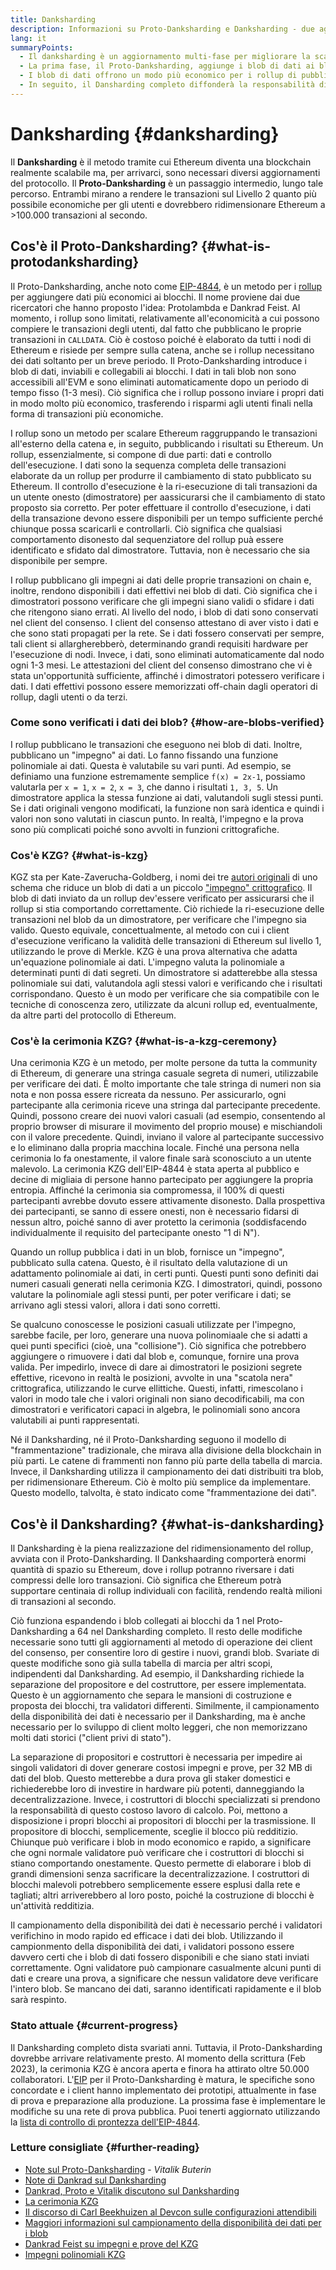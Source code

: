 ```yaml
---
title: Danksharding
description: Informazioni su Proto-Danksharding e Danksharding - due aggiornamenti sequenziali per scalare Ethereum.
lang: it
summaryPoints:
  - Il danksharding è un aggiornamento multi-fase per migliorare la scalabilità e la capacità di Ethereum.
  - La prima fase, il Proto-Danksharding, aggiunge i blob di dati ai blocchi
  - I blob di dati offrono un modo più economico per i rollup di pubblicare i dati su Ethereum, tali costi possono essere trasferiti agli utenti sotto forma di commissioni di transazione inferiori.
  - In seguito, il Dansharding completo diffonderà la responsabilità di verificare i blob di dati tra i sottoinsiemi di nodi, ridimensionando ulteriormente Ethereum, a oltre 100.000 transazioni al secondo.
---
```


# Danksharding \{#danksharding}

Il **Danksharding** è il metodo tramite cui Ethereum diventa una blockchain realmente scalabile ma, per arrivarci, sono necessari diversi aggiornamenti del protocollo. Il **Proto-Danksharding** è un passaggio intermedio, lungo tale percorso. Entrambi mirano a rendere le transazioni sul Livello 2 quanto più possibile economiche per gli utenti e dovrebbero ridimensionare Ethereum a >100.000 transazioni al secondo.

## Cos'è il Proto-Danksharding? \{#what-is-protodanksharding}

Il Proto-Danksharding, anche noto come [EIP-4844](https://eips.ethereum.org/EIPS/eip-4844), è un metodo per i [rollup](/layer2/#rollups) per aggiungere dati più economici ai blocchi. Il nome proviene dai due ricercatori che hanno proposto l'idea: Protolambda e Dankrad Feist. Al momento, i rollup sono limitati, relativamente all'economicità a cui possono compiere le transazioni degli utenti, dal fatto che pubblicano le proprie transazioni in `CALLDATA`. Ciò è costoso poiché è elaborato da tutti i nodi di Ethereum e risiede per sempre sulla catena, anche se i rollup necessitano dei dati soltanto per un breve periodo. Il Proto-Danksharding introduce i blob di dati, inviabili e collegabili ai blocchi. I dati in tali blob non sono accessibili all'EVM e sono eliminati automaticamente dopo un periodo di tempo fisso (1-3 mesi). Ciò significa che i rollup possono inviare i propri dati in modo molto più economico, trasferendo i risparmi agli utenti finali nella forma di transazioni più economiche.

<ExpandableCard title="Perché i blob rendono i rollup più economici?" eventCategory="/roadmap/danksharding" eventName="clicked why do blocks make rollups cheaper?">

I rollup sono un metodo per scalare Ethereum raggruppando le transazioni all'esterno della catena e, in seguito, pubblicando i risultati su Ethereum. Un rollup, essenzialmente, si compone di due parti: dati e controllo dell'esecuzione. I dati sono la sequenza completa delle transazioni elaborate da un rollup per produrre il cambiamento di stato pubblicato su Ethereum. Il controllo d'esecuzione è la ri-esecuzione di tali transazioni da un utente onesto (dimostratore) per aassicurarsi che il cambiamento di stato proposto sia corretto. Per poter effettuare il controllo d'esecuzione, i dati della transazione devono essere disponibili per un tempo sufficiente perché chiunque possa scaricarli e controllarli. Ciò significa che qualsiasi comportamento disonesto dal sequenziatore del rollup puà essere identificato e sfidato dal dimostratore. Tuttavia, non è necessario che sia disponibile per sempre.

</ExpandableCard>

<ExpandableCard title="Perché va bene eliminare i dati del blob?" eventCategory="/roadmap/danksharding" eventName="clicked why is it OK to delete the blob data?">

I rollup pubblicano gli impegni ai dati delle proprie transazioni on chain e, inoltre, rendono disponibili i dati effettivi nei blob di dati. Ciò significa che i dimostratori possono verificare che gli impegni siano validi o sfidare i dati che ritengono siano errati. Al livello del nodo, i blob di dati sono conservati nel client del consenso. I client del consenso attestano di aver visto i dati e che sono stati propagati per la rete. Se i dati fossero conservati per sempre, tali client si allargherebberò, determinando grandi requisiti hardware per l'esecuzione di nodi. Invece, i dati, sono eliminati automaticamente dal nodo ogni 1-3 mesi. Le attestazioni del client del consenso dimostrano che vi è stata un'opportunità sufficiente, affinché i dimostratori potessero verificare i dati. I dati effettivi possono essere memorizzati off-chain dagli operatori di rollup, dagli utenti o da terzi.

</ExpandableCard>

### Come sono verificati i dati dei blob? \{#how-are-blobs-verified}

I rollup pubblicano le transazioni che eseguono nei blob di dati. Inoltre, pubblicano un "impegno" ai dati. Lo fanno fissando una funzione polinomiale ai dati. Questa è valutabile su vari punti. Ad esempio, se definiamo una funzione estremamente semplice `f(x) = 2x-1`, possiamo valutarla per `x = 1`, `x = 2`, `x = 3`, che danno i risultati `1, 3, 5`. Un dimostratore applica la stessa funzione ai dati, valutandoli sugli stessi punti. Se i dati originali vengono modificati, la funzione non sarà identica e quindi i valori non sono valutati in ciascun punto. In realtà, l'impegno e la prova sono più complicati poiché sono avvolti in funzioni crittografiche.

### Cos'è KZG? \{#what-is-kzg}

KGZ sta per Kate-Zaverucha-Goldberg, i nomi dei tre [autori originali](https://link.springer.com/chapter/10.1007/978-3-642-17373-8_11) di uno schema che riduce un blob di dati a un piccolo ["impegno" crittografico](https://dankradfeist.de/ethereum/2020/06/16/kate-polynomial-commitments.html). Il blob di dati inviato da un rollup dev'essere verificato per assicurarsi che il rollup si stia comportando correttamente. Ciò richiede la ri-esecuzione delle transazioni nel blob da un dimostratore, per verificare che l'impegno sia valido. Questo equivale, concettualmente, al metodo con cui i client d'esecuzione verificano la validità delle transazioni di Ethereum sul livello 1, utilizzando le prove di Merkle. KZG è una prova alternativa che adatta un'equazione polinomiale ai dati. L'impegno valuta la polinomiale a determinati punti di dati segreti. Un dimostratore si adatterebbe alla stessa polinomiale sui dati, valutandola agli stessi valori e verificando che i risultati corrispondano. Questo è un modo per verificare che sia compatibile con le tecniche di conoscenza zero, utilizzate da alcuni rollup ed, eventualmente, da altre parti del protocollo di Ethereum.

### Cos'è la cerimonia KZG? \{#what-is-a-kzg-ceremony}

Una cerimonia KZG è un metodo, per molte persone da tutta la community di Ethereum, di generare una stringa casuale segreta di numeri, utilizzabile per verificare dei dati. È molto importante che tale stringa di numeri non sia nota e non possa essere ricreata da nessuno. Per assicurarlo, ogni partecipante alla cerimonia riceve una stringa dal partecipante precedente. Quindi, possono creare dei nuovi valori casuali (ad esempio, consentendo al proprio browser di misurare il movimento del proprio mouse) e mischiandoli con il valore precedente. Quindi, inviano il valore al partecipante successivo e lo eliminano dalla propria macchina locale. Finché una persona nella cerimonia lo fa onestamente, il valore finale sarà sconosciuto a un utente malevolo. La cerimonia KZG dell'EIP-4844 è stata aperta al pubblico e decine di migliaia di persone hanno partecipato per aggiungere la propria entropia. Affinché la cerimonia sia compromessa, il 100% di questi partecipanti avrebbe dovuto essere attivamente disonesto. Dalla prospettiva dei partecipanti, se sanno di essere onesti, non è necessario fidarsi di nessun altro, poiché sanno di aver protetto la cerimonia (soddisfacendo individualmente il requisito del partecipante onesto "1 di N").

<ExpandableCard title="Per cosa si utilizza il numero casuale dalla cerimonia KZG?" eventCategory="/roadmap/danksharding" eventName="clicked why is the random number from the KZG ceremony used for?">

Quando un rollup pubblica i dati in un blob, fornisce un "impegno", pubblicato sulla catena. Questo, è il risultato della valutazione di un adattamento polinomiale ai dati, in certi punti. Questi punti sono definiti dai numeri casuali generati nella cerimonia KZG. I dimostratori, quindi, possono valutare la polinomiale agli stessi punti, per poter verificare i dati; se arrivano agli stessi valori, allora i dati sono corretti.

</ExpandableCard>

<ExpandableCard title="Perché i dati casuali KZG devono rimanere segreti?" eventCategory="/roadmap/danksharding" eventName="clicked why does the KZG random data have to stay secret?">

Se qualcuno conoscesse le posizioni casuali utilizzate per l'impegno, sarebbe facile, per loro, generare una nuova polinomiaale che si adatti a quei punti specifici (cioè, una "collisione"). Ciò significa che potrebbero aggiungere o rimuovere i dati dal blob e, comunque, fornire una prova valida. Per impedirlo, invece di dare ai dimostratori le posizioni segrete effettive, ricevono in realtà le posizioni, avvolte in una "scatola nera" crittografica, utilizzando le curve ellittiche. Questi, infatti, rimescolano i valori in modo tale che i valori originali non siano decodificabili, ma con dimostratori e verificatori capaci in algebra, le polinomiali sono ancora valutabili ai punti rappresentati.

</ExpandableCard>

<InfoBanner isWarning mb={8}>
  Né il Danksharding, né il Proto-Danksharding seguono il modello di "frammentazione" tradizionale, che mirava alla divisione della blockchain in più parti. Le catene di frammenti non fanno più parte della tabella di marcia. Invece, il Danksharding utilizza il campionamento dei dati distribuiti tra blob, per ridimensionare Ethereum. Ciò è molto più semplice da implementare. Questo modello, talvolta, è stato indicato come "frammentazione dei dati".
</InfoBanner>

## Cos'è il Danksharding? \{#what-is-danksharding}

Il Danksharding è la piena realizzazione del ridimensionamento del rollup, avviata con il Proto-Danksharding. Il Dankshaarding comporterà enormi quantità di spazio su Ethereum, dove i rollup potranno riversare i dati compressi delle loro transazioni. Ciò significa che Ethereum potrà supportare centinaia di rollup individuali con facilità, rendendo realtà milioni di transazioni al secondo.

Ciò funziona espandendo i blob collegati ai blocchi da 1 nel Proto-Danksharding a 64 nel Danksharding completo. Il resto delle modifiche necessarie sono tutti gli aggiornamenti al metodo di operazione dei client del consenso, per consentire loro di gestire i nuovi, grandi blob. Svariate di queste modifiche sono già sulla tabella di marcia per altri scopi, indipendenti dal Danksharding. Ad esempio, il Danksharding richiede la separazione del propositore e del costruttore, per essere implementata. Questo è un aggiornamento che separa le mansioni di costruzione e proposta dei blocchi, tra validatori differenti. Similmente, il campionamento della disponibilità dei dati è necessario per il Danksharding, ma è anche necessario per lo sviluppo di client molto leggeri, che non memorizzano molti dati storici ("client privi di stato").

<ExpandableCard title="Perché il Danksharding richiede la separazione di propositori e costruttori?" eventCategory="/roadmap/danksharding" eventName="clicked why does danksharding require proposer-builder separation?">

La separazione di propositori e costruttori è necessaria per impedire ai singoli validatori di dover generare costosi impegni e prove, per 32 MB di dati del blob. Questo metterebbe a dura prova gli staker domestici e richiederebbe loro di investire in hardware più potenti, danneggiando la decentralizzazione. Invece, i costruttori di blocchi specializzati si prendono la responsabilità di questo costoso lavoro di calcolo. Poi, mettono a disposizione i propri blocchi ai propositori di blocchi per la trasmissione. Il propositore di blocchi, semplicemente, sceglie il blocco più redditizio. Chiunque può verificare i blob in modo economico e rapido, a significare che ogni normale validatore può verificare che i costruttori di blocchi si stiano comportando onestamente. Questo permette di elaborare i blob di grandi dimensioni senza sacrificare la decentralizzazione. I costruttori di blocchi malevoli potrebbero semplicemente essere esplusi dalla rete e tagliati; altri arriverebbero al loro posto, poiché la costruzione di blocchi è un'attività redditizia.

</ExpandableCard>

<ExpandableCard title="Perché il Danksharding richiede il campionamento della disponibilità dei dati?" eventCateogry="/roadmap/danksharding" eventName="clicked why does danksharding require data availability sampling?">

Il campionamento della disponibilità dei dati è necessario perché i validatori verifichino in modo rapido ed efficace i dati dei blob. Utilizzando il campionmento della disponibilità dei dati, i validatori possono essere davvero certi che i blob di dati fossero disponibili e che siano stati inviati correttamente. Ogni validatore può campionare casualmente alcuni punti di dati e creare una prova, a significare che nessun validatore deve verificare l'intero blob. Se mancano dei dati, saranno identificati rapidamente e il blob sarà respinto.

</ExpandableCard>

### Stato attuale \{#current-progress}

Il Danksharding completo dista svariati anni. Tuttavia, il Proto-Danksharding dovrebbe arrivare relativamente presto. Al momento della scrittura (Feb 2023), la cerimonia KZG è ancora aperta e finora ha attirato oltre 50.000 collaboratori. L'[EIP](https://eips.ethereum.org/EIPS/eip-4844) per il Proto-Danksharding è matura, le specifiche sono concordate e i client hanno implementato dei prototipi, attualmente in fase di prova e preparazione alla produzione. La prossima fase è implementare le modifiche su una rete di prova pubblica. Puoi tenerti aggiornato utilizzando la [lista di controllo di prontezza dell'EIP-4844](https://github.com/ethereum/pm/blob/master/Breakout-Room/4844-readiness-checklist.md#client-implementation-status).

### Letture consigliate \{#further-reading}

- [Note sul Proto-Danksharding](https://notes.ethereum.org/@vbuterin/proto_danksharding_faq) - _Vitalik Buterin_
- [Note di Dankrad sul Danksharding](https://notes.ethereum.org/@dankrad/new_sharding)
- [Dankrad, Proto e Vitalik discutono sul Danksharding](https://www.youtube.com/watch?v=N5p0TB77flM)
- [La cerimonia KZG](https://ceremony.ethereum.org/)
- [Il discorso di Carl Beekhuizen al Devcon sulle configurazioni attendibili](https://archive.devcon.org/archive/watch/6/the-kzg-ceremony-or-how-i-learnt-to-stop-worrying-and-love-trusted-setups/?tab=YouTube)
- [Maggiori informazioni sul campionamento della disponibilità dei dati per i blob](https://hackmd.io/@vbuterin/sharding_proposal#ELI5-data-availability-sampling)
- [Dankrad Feist su impegni e prove del KZG](https://youtu.be/8L2C6RDMV9Q)
- [Impegni polinomiali KZG](https://dankradfeist.de/ethereum/2020/06/16/kate-polynomial-commitments.html)
